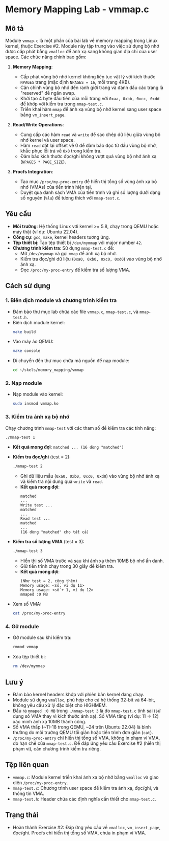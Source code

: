# Memory Mapping Lab - vmmap.c

## Mô tả

Module `vmmap.c` là một phần của bài lab về memory mapping trong Linux kernel, thuộc Exercise #2. Module này tập trung vào việc sử dụng bộ nhớ được cấp phát bằng `vmalloc` để ánh xạ sang không gian địa chỉ của user space. Các chức năng chính bao gồm:

1. **Memory Mapping**:
    - Cấp phát vùng bộ nhớ kernel không liên tục vật lý với kích thước `NPAGES` trang (mặc định `NPAGES = 16`, mỗi trang 4KB).
    - Căn chỉnh vùng bộ nhớ đến ranh giới trang và đánh dấu các trang là "reserved" để ngăn swap.
    - Khởi tạo 4 byte đầu tiên của mỗi trang với `0xaa, 0xbb, 0xcc, 0xdd` để khớp với kiểm tra trong `mmap-test.c`.
    - Triển khai hàm `mmap` để ánh xạ vùng bộ nhớ kernel sang user space bằng `vm_insert_page`.

2. **Read/Write Operations**:
    - Cung cấp các hàm `read` và `write` để sao chép dữ liệu giữa vùng bộ nhớ kernel và user space.
    - Hàm `read` đặt lại offset về 0 để đảm bảo đọc từ đầu vùng bộ nhớ, khắc phục lỗi trả về `0x0` trong kiểm tra.
    - Đảm bảo kích thước đọc/ghi không vượt quá vùng bộ nhớ ánh xạ (`NPAGES * PAGE_SIZE`).

3. **Procfs Integration**:
    - Tạo mục `/proc/my-proc-entry` để hiển thị tổng số vùng ánh xạ bộ nhớ (VMAs) của tiến trình hiện tại.
    - Duyệt qua danh sách VMA của tiến trình và ghi số lượng dưới dạng số nguyên (`%lu`) để tương thích với `mmap-test.c`.

## Yêu cầu

- **Môi trường**: Hệ thống Linux với kernel >= 5.8, chạy trong QEMU hoặc máy thật (ví dụ: Ubuntu 22.04).
- **Công cụ**: `gcc`, `make`, kernel headers tương ứng.
- **Tệp thiết bị**: Tạo tệp thiết bị `/dev/mymmap` với major number `42`.
- **Chương trình kiểm tra**: Sử dụng `mmap-test.c` để:
    - Mở `/dev/mymmap` và gọi `mmap` để ánh xạ bộ nhớ.
    - Kiểm tra đọc/ghi dữ liệu (`0xa0, 0xb0, 0xc0, 0xd0`) vào vùng bộ nhớ ánh xạ.
    - Đọc `/proc/my-proc-entry` để kiểm tra số lượng VMA.

## Cách sử dụng

### 1. Biên dịch module và chương trình kiểm tra
- Đảm bảo thư mục lab chứa các file `vmmap.c`, `mmap-test.c`, và `mmap-test.h`.
- Biên dịch module kernel:
  ```bash
  make build
  ```
- Vào máy ảo QEMU:
  ```bash
  make console
  ```
- Di chuyển đến thư mục chứa mã nguồn để nạp module:
  ```bash
  cd ~/skels/memory_mapping/vmmap
  ```

### 2. Nạp module
- Nạp module vào kernel:
  ```bash
  sudo insmod vmmap.ko
  ```

### 3. Kiểm tra ánh xạ bộ nhớ
Chạy chương trình `mmap-test` với các tham số để kiểm tra các tính năng:
  ```bash
  ./mmap-test 1
  ```
- **Kết quả mong đợi**:
      ```
      matched
      ...
      (16 dòng "matched")
      ```

- **Kiểm tra đọc/ghi** (test = 2):
  ```bash
  ./mmap-test 2
  ```
    - Ghi dữ liệu mẫu (`0xa0, 0xb0, 0xc0, 0xd0`) vào vùng bộ nhớ ánh xạ và kiểm tra nội dung qua `write` và `read`.
    - **Kết quả mong đợi**:
      ```
      matched
      ...
      Write test ...
      matched
      ...
      Read test ...
      matched
      ...
      (16 dòng "matched" cho tất cả)
      ```

- **Kiểm tra số lượng VMA** (test = 3):
  ```bash
  ./mmap-test 3
  ```
    - Hiển thị số VMA trước và sau khi ánh xạ thêm 10MB bộ nhớ ẩn danh.
    - Giữ tiến trình chạy trong 30 giây để kiểm tra.
    - **Kết quả mong đợi**:
      ```
      (Như test = 2, cộng thêm)
      Memory usage: <số, ví dụ 11>
      Memory usage: <số + 1, ví dụ 12>
      mmaped :0 MB
      ```

- Xem số VMA:
  ```bash
  cat /proc/my-proc-entry
  ```

### 4. Gỡ module
- Gỡ module sau khi kiểm tra:
  ```bash
  rmmod vmmap
  ```
- Xóa tệp thiết bị:
  ```bash
  rm /dev/mymmap
  ```

## Lưu ý
- Đảm bảo kernel headers khớp với phiên bản kernel đang chạy.
- Module sử dụng `vmalloc`, phù hợp cho cả hệ thống 32-bit và 64-bit, không yêu cầu xử lý đặc biệt cho HIGHMEM.
- Đầu ra `mmaped :0 MB` trong `./mmap-test 3` là do `mmap-test.c` tính sai (sử dụng số VMA thay vì kích thước ánh xạ). Số VMA tăng (ví dụ: 11 → 12) xác minh ánh xạ 10MB thành công.
- Số VMA thấp (~11-18 trong QEMU, ~24 trên Ubuntu 22.04) là bình thường do môi trường QEMU tối giản hoặc tiến trình đơn giản (`cat`).
- `/proc/my-proc-entry` chỉ hiển thị tổng số VMA, không in phạm vi VMA, do hạn chế của `mmap-test.c`. Để đáp ứng yêu cầu Exercise #2 (hiển thị phạm vi), cần chương trình kiểm tra riêng.

## Tệp liên quan
- `vmmap.c`: Module kernel triển khai ánh xạ bộ nhớ bằng `vmalloc` và giao diện `/proc/my-proc-entry`.
- `mmap-test.c`: Chương trình user space để kiểm tra ánh xạ, đọc/ghi, và thông tin VMA.
- `mmap-test.h`: Header chứa các định nghĩa cần thiết cho `mmap-test.c`.

## Trạng thái
- Hoàn thành Exercise #2: Đáp ứng yêu cầu về `vmalloc`, `vm_insert_page`, đọc/ghi. Procfs chỉ hiển thị tổng số VMA, chưa in phạm vi VMA.